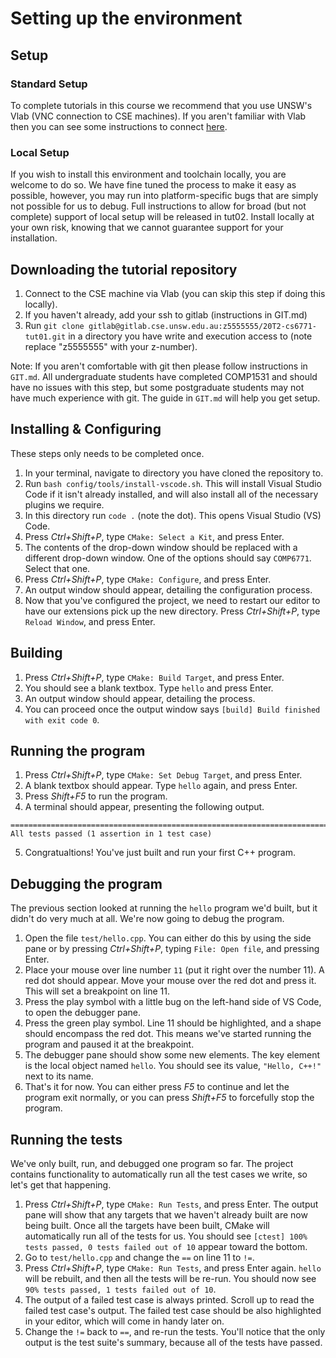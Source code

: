 # Setting up the environment

## Setup

### Standard Setup

To complete tutorials in this course we recommend that you use UNSW's Vlab (VNC connection to CSE machines). If you aren't familiar with Vlab then you can see some instructions to connect [here](https://cgi.cse.unsw.edu.au/~cs1911/20T2/homecomputing/homecomputing.html).

### Local Setup

If you wish to install this environment and toolchain locally, you are welcome to do so. We have fine tuned the process to make it easy as possible, however, you may run into platform-specific bugs that are simply not possible for us to debug. Full instructions to allow for broad (but not complete) support of local setup will be released in tut02. Install locally at your own risk, knowing that we cannot guarantee support for your installation.

## Downloading the tutorial repository

1. Connect to the CSE machine via Vlab (you can skip this step if doing this locally).
2. If you haven't already, add your ssh to gitlab (instructions in GIT.md)
3. Run `git clone gitlab@gitlab.cse.unsw.edu.au:z5555555/20T2-cs6771-tut01.git` in a directory you have write and execution access to (note replace "z5555555" with your z-number).

Note: If you aren't comfortable with git then please follow instructions in `GIT.md`. All undergraduate students have completed COMP1531 and should have no issues with this step, but some postgraduate students may not have much experience with git. The guide in `GIT.md` will help you get setup.

## Installing & Configuring

These steps only needs to be completed once.

1. In your terminal, navigate to directory you have cloned the repository to.
2. Run `bash config/tools/install-vscode.sh`. This will install Visual Studio Code if it isn't already installed, and will also install all of the necessary plugins we require.
3. In this directory run `code .` (note the dot). This opens Visual Studio (VS) Code.
4. Press _Ctrl+Shift+P_, type `CMake: Select a Kit`, and press Enter.
5. The contents of the drop-down window should be replaced with a different drop-down window.
   One of the options should say `COMP6771`. Select that one.
6. Press _Ctrl+Shift+P_, type `CMake: Configure`, and press Enter.
7. An output window should appear, detailing the configuration process.
8. Now that you've configured the project, we need to restart our editor to have our extensions pick up the new directory. Press _Ctrl+Shift+P_, type `Reload Window`, and press Enter.

## Building

1. Press _Ctrl+Shift+P_, type `CMake: Build Target`, and press Enter.
2. You should see a blank textbox. Type `hello` and press Enter.
3. An output window should appear, detailing the process.
4. You can proceed once the output window says `[build] Build finished with exit code 0`.

## Running the program

1. Press _Ctrl+Shift+P_, type `CMake: Set Debug Target`, and press Enter.
2. A blank textbox should appear. Type `hello` again, and press Enter.
3. Press _Shift+F5_ to run the program.
4. A terminal should appear, presenting the following output.

```shell
===============================================================================
All tests passed (1 assertion in 1 test case)

```

5. Congratualtions! You've just built and run your first C++ program.

## Debugging the program

The previous section looked at running the `hello` program we'd built, but it didn't do very much at
all. We're now going to debug the program.

1. Open the file `test/hello.cpp`. You can either do this by using the side
   pane or by pressing _Ctrl+Shift+P_, typing `File: Open file`, and pressing Enter.
2. Place your mouse over line number `11` (put it right over the number 11). A red dot should appear. Move your mouse over the red dot
   and press it. This will set a breakpoint on line 11.
3. Press the play symbol with a little bug on the left-hand side of VS Code, to open the debugger
   pane.
4. Press the green play symbol. Line 11 should be highlighted, and a shape should encompass the red
   dot. This means we've started running the program and paused it at the breakpoint.
5. The debugger pane should show some new elements. The key element is the local object named
   `hello`. You should see its value, `"Hello, C++!"` next to its name.
6. That's it for now. You can either press _F5_ to continue and let the program exit normally, or
   you can press _Shift+F5_ to forcefully stop the program.

## Running the tests

We've only built, run, and debugged one program so far. The project contains functionality to
automatically run all the test cases we write, so let's get that happening.

1. Press _Ctrl+Shift+P_, type `CMake: Run Tests`, and press Enter. The output pane will show that
   any targets that we haven't already built are now being built. Once all the targets have been
   built, CMake will automatically run all of the tests for us. You should see
   `[ctest] 100% tests passed, 0 tests failed out of 10` appear toward the bottom.
2. Go to `test/hello.cpp` and change the `==` on line 11 to `!=`.
3. Press _Ctrl+Shift+P_, type `CMake: Run Tests`, and press Enter again. `hello` will be rebuilt,
   and then all the tests will be re-run. You should now see
   `90% tests passed, 1 tests failed out of 10`.
4. The output of a failed test case is always printed. Scroll up to read the failed test case's
   output. The failed test case should be also highlighted in your editor, which will come in handy
   later on.
5. Change the `!=` back to `==`, and re-run the tests. You'll notice that the only output is the
   test suite's summary, because all of the tests have passed.

